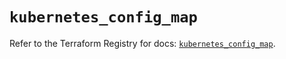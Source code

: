 # `kubernetes_config_map`

Refer to the Terraform Registry for docs: [`kubernetes_config_map`](https://registry.terraform.io/providers/hashicorp/kubernetes/2.27.0/docs/resources/config_map).
